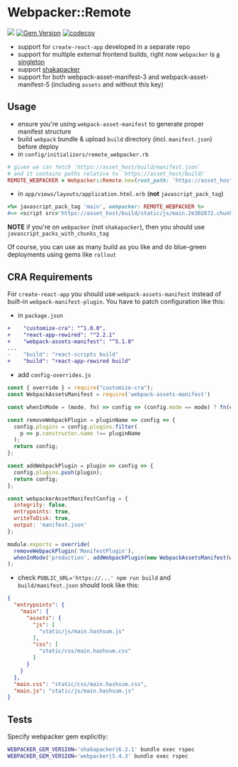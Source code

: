 # Webpacker::Remote

![](https://github.com/lunatic-cat/webpacker-remote/workflows/ci/badge.svg)
[![Gem Version](https://badge.fury.io/rb/webpacker-remote.svg)](https://badge.fury.io/rb/webpacker-remote)
[![codecov](https://codecov.io/gh/lunatic-cat/webpacker-remote/branch/master/graph/badge.svg?token=X5K67X3V0Z)](undefined)

- support for `create-react-app` developed in a separate repo
- support for multiple external frontend builds, right now `webpacker` is [a singleton](https://github.com/rails/webpacker/blob/6ba995aed2b609a27e4e35ec28b2a7f688cce0cf/lib/webpacker/helper.rb#L5L7)
- support [shakapacker](https://github.com/shakacode/shakapacker)
- support for both webpack-asset-manifest-3 and webpack-asset-manifest-5 (including `assets` and without this key)

## Usage

- ensure you're using `webpack-asset-manifest` to generate proper manifest structure
- build `webpack` bundle & upload `build` directory (incl. `manifest.json`) before deploy
- in `config/initializers/remote_webpacker.rb`

```rb
# given we can fetch `https://asset_host/build/manifest.json`
# and it contains paths relative to `https://asset_host/build/`
REMOTE_WEBPACKER = Webpacker::Remote.new(root_path: 'https://asset_host/build/', config_path: 'manifest.json')
```

- in `app/views/layouts/application.html.erb` (**not** `javascript_pack_tag`)

```rb
<%= javascript_pack_tag 'main', webpacker: REMOTE_WEBPACKER %>
#=> <script src='https://asset_host/build/static/js/main.2e302672.chunk.js'>
```

**NOTE** if you're on `webpacker` (not `shakapacker`), then you should use `javascript_packs_with_chunks_tag`

Of course, you can use as many build as you like and do blue-green deployments using gems like `rollout`

## CRA Requirements

For `create-react-app` you should use `webpack-assets-manifest` instead of built-in `webpack-manifest-plugin`. You have to patch configuration like this:

- in `package.json`

```diff
+    "customize-cra": "^1.0.0",
+    "react-app-rewired": "^2.2.1"
+    "webpack-assets-manifest": "^5.1.0"
...
-    "build": "react-scripts build"
+    "build": "react-app-rewired build"
```

- add `config-overrides.js`

```js
const { override } = require("customize-cra");
const WebpackAssetsManifest = require('webpack-assets-manifest')

const whenInMode = (mode, fn) => config => (config.mode == mode) ? fn(config) : config;

const removeWebpackPlugin = pluginName => config => {
  config.plugins = config.plugins.filter(
    p => p.constructor.name !== pluginName
  );
  return config;
};

const addWebpackPlugin = plugin => config => {
  config.plugins.push(plugin);
  return config;
};

const webpackerAssetManifestConfig = {
  integrity: false,
  entrypoints: true,
  writeToDisk: true,
  output: 'manifest.json'
};

module.exports = override(
  removeWebpackPlugin('ManifestPlugin'),
  whenInMode('production', addWebpackPlugin(new WebpackAssetsManifest(webpackerAssetManifestConfig)))
);
```

- check `PUBLIC_URL='https://...' npm run build` and `build/manifest.json` should look like this:

```json
{
  "entrypoints": {
    "main": {
      "assets": {
        "js": [
          "static/js/main.hashsum.js"
        ],
        "css": [
          "static/css/main.hashsum.css"
        ]
      }
    }
  },
  "main.css": "static/css/main.hashsum.css",
  "main.js": "static/js/main.hashsum.js"
}
```

## Tests

Specify webpacker gem explicitly:

```sh
WEBPACKER_GEM_VERSION='shakapacker|6.2.1' bundle exec rspec
WEBPACKER_GEM_VERSION='webpacker|5.4.3' bundle exec rspec
```